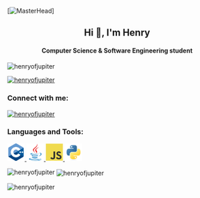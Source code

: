 [![MasterHead](https://images.app.goo.gl/QHE6ZmaBHc53tE6k8)]
<h2 align="center">Hi 👋, I'm Henry</h2>
<h4 align="center">Computer Science & Software Engineering student</h4>

<p align="left"> <img src="https://komarev.com/ghpvc/?username=henryofjupiter&label=Profile%20views&color=0e75b6&style=flat" alt="henryofjupiter" /> </p>

<p align="left"> <a href="https://twitter.com/henryofjupiter" target="blank"><img src="https://img.shields.io/twitter/follow/henryofjupiter?logo=twitter&style=for-the-badge" alt="henryofjupiter" /></a> </p>

<h3 align="left">Connect with me:</h3>
<p align="left">
<a href="https://twitter.com/henryofjupiter" target="blank"><img align="center" src="https://raw.githubusercontent.com/rahuldkjain/github-profile-readme-generator/master/src/images/icons/Social/twitter.svg" alt="henryofjupiter" height="30" width="40" /></a>
</p>

<h3 align="left">Languages and Tools:</h3>
<p align="left"> <a href="https://www.w3schools.com/cpp/" target="_blank" rel="noreferrer"> <img src="https://raw.githubusercontent.com/devicons/devicon/master/icons/cplusplus/cplusplus-original.svg" alt="cplusplus" width="40" height="40"/> </a> <a href="https://www.java.com" target="_blank" rel="noreferrer"> <img src="https://raw.githubusercontent.com/devicons/devicon/master/icons/java/java-original.svg" alt="java" width="40" height="40"/> </a> <a href="https://developer.mozilla.org/en-US/docs/Web/JavaScript" target="_blank" rel="noreferrer"> <img src="https://raw.githubusercontent.com/devicons/devicon/master/icons/javascript/javascript-original.svg" alt="javascript" width="40" height="40"/> </a> <a href="https://www.python.org" target="_blank" rel="noreferrer"> <img src="https://raw.githubusercontent.com/devicons/devicon/master/icons/python/python-original.svg" alt="python" width="40" height="40"/> </a> </p>

<p><img align="left" src="https://github-readme-stats.vercel.app/api/top-langs?username=henryofjupiter&show_icons=true&locale=en&layout=compact" alt="henryofjupiter" /></p>

<p>&nbsp;<img align="center" src="https://github-readme-stats.vercel.app/api?username=henryofjupiter&show_icons=true&locale=en" alt="henryofjupiter" /></p>

<p><img align="center" src="https://github-readme-streak-stats.herokuapp.com/?user=henryofjupiter&" alt="henryofjupiter" /></p>
